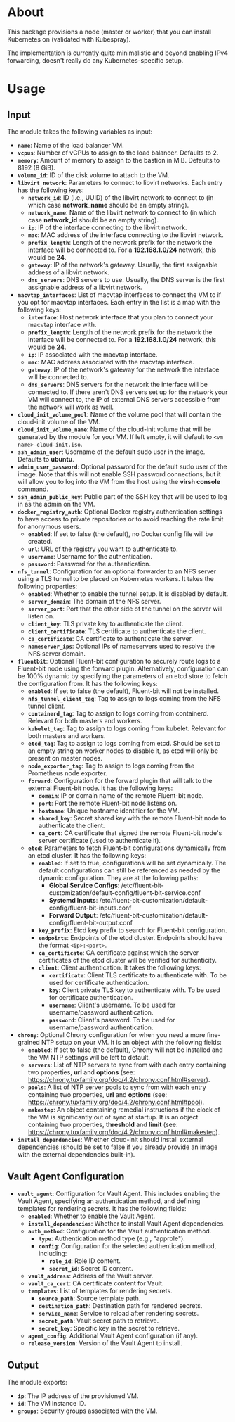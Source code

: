 # About

This package provisions a node (master or worker) that you can install Kubernetes on (validated with Kubespray).

The implementation is currently quite minimalistic and beyond enabling IPv4 forwarding, doesn't really do any Kubernetes-specific setup.

# Usage

## Input

The module takes the following variables as input:

- **`name`**: Name of the load balancer VM.
- **`vcpus`**: Number of vCPUs to assign to the load balancer. Defaults to 2.
- **`memory`**: Amount of memory to assign to the bastion in MiB. Defaults to 8192 (8 GiB).
- **`volume_id`**: ID of the disk volume to attach to the VM.
- **`libvirt_network`**: Parameters to connect to libvirt networks. Each entry has the following keys:
  - **`network_id`**: ID (i.e., UUID) of the libvirt network to connect to (in which case **network_name** should be an empty string).
  - **`network_name`**: Name of the libvirt network to connect to (in which case **network_id** should be an empty string).
  - **`ip`**: IP of the interface connecting to the libvirt network.
  - **`mac`**: MAC address of the interface connecting to the libvirt network.
  - **`prefix_length`**: Length of the network prefix for the network the interface will be connected to. For a **192.168.1.0/24** network, this would be **24**.
  - **`gateway`**: IP of the network's gateway. Usually, the first assignable address of a libvirt network.
  - **`dns_servers`**: DNS servers to use. Usually, the DNS server is the first assignable address of a libvirt network.
- **`macvtap_interfaces`**: List of macvtap interfaces to connect the VM to if you opt for macvtap interfaces. Each entry in the list is a map with the following keys:
  - **`interface`**: Host network interface that you plan to connect your macvtap interface with.
  - **`prefix_length`**: Length of the network prefix for the network the interface will be connected to. For a **192.168.1.0/24** network, this would be **24**.
  - **`ip`**: IP associated with the macvtap interface. 
  - **`mac`**: MAC address associated with the macvtap interface.
  - **`gateway`**: IP of the network's gateway for the network the interface will be connected to.
  - **`dns_servers`**: DNS servers for the network the interface will be connected to. If there aren't DNS servers set up for the network your VM will connect to, the IP of external DNS servers accessible from the network will work as well.
- **`cloud_init_volume_pool`**: Name of the volume pool that will contain the cloud-init volume of the VM.
- **`cloud_init_volume_name`**: Name of the cloud-init volume that will be generated by the module for your VM. If left empty, it will default to ``<vm name>-cloud-init.iso``.
- **`ssh_admin_user`**: Username of the default sudo user in the image. Defaults to **ubuntu**.
- **`admin_user_password`**: Optional password for the default sudo user of the image. Note that this will not enable SSH password connections, but it will allow you to log into the VM from the host using the **virsh console** command.
- **`ssh_admin_public_key`**: Public part of the SSH key that will be used to log in as the admin on the VM.
- **`docker_registry_auth`**: Optional Docker registry authentication settings to have access to private repositories or to avoid reaching the rate limit for anonymous users.
  - **`enabled`**: If set to false (the default), no Docker config file will be created.
  - **`url`**: URL of the registry you want to authenticate to.
  - **`username`**: Username for the authentication.
  - **`password`**: Password for the authentication.
- **`nfs_tunnel`**: Configuration for an optional forwarder to an NFS server using a TLS tunnel to be placed on Kubernetes workers. It takes the following properties:
  - **`enabled`**: Whether to enable the tunnel setup. It is disabled by default.
  - **`server_domain`**: The domain of the NFS server.
  - **`server_port`**: Port that the other side of the tunnel on the server will listen on.
  - **`client_key`**: TLS private key to authenticate the client.
  - **`client_certificate`**: TLS certificate to authenticate the client.
  - **`ca_certificate`**: CA certificate to authenticate the server.
  - **`nameserver_ips`**: Optional IPs of nameservers used to resolve the NFS server domain.
- **`fluentbit`**: Optional Fluent-bit configuration to securely route logs to a Fluent-bit node using the forward plugin. Alternatively, configuration can be 100% dynamic by specifying the parameters of an etcd store to fetch the configuration from. It has the following keys:
  - **`enabled`**: If set to false (the default), Fluent-bit will not be installed.
  - **`nfs_tunnel_client_tag`**: Tag to assign to logs coming from the NFS tunnel client.
  - **`containerd_tag`**: Tag to assign to logs coming from containerd. Relevant for both masters and workers.
  - **`kubelet_tag`**: Tag to assign to logs coming from kubelet. Relevant for both masters and workers.
  - **`etcd_tag`**: Tag to assign to logs coming from etcd. Should be set to an empty string on worker nodes to disable it, as etcd will only be present on master nodes.
  - **`node_exporter_tag`**: Tag to assign to logs coming from the Prometheus node exporter.
  - **`forward`**: Configuration for the forward plugin that will talk to the external Fluent-bit node. It has the following keys:
    - **`domain`**: IP or domain name of the remote Fluent-bit node.
    - **`port`**: Port the remote Fluent-bit node listens on.
    - **`hostname`**: Unique hostname identifier for the VM.
    - **`shared_key`**: Secret shared key with the remote Fluent-bit node to authenticate the client.
    - **`ca_cert`**: CA certificate that signed the remote Fluent-bit node's server certificate (used to authenticate it).
  - **`etcd`**: Parameters to fetch Fluent-bit configurations dynamically from an etcd cluster. It has the following keys:
    - **`enabled`**: If set to true, configurations will be set dynamically. The default configurations can still be referenced as needed by the dynamic configuration. They are at the following paths:
      - **Global Service Configs**: /etc/fluent-bit-customization/default-config/fluent-bit-service.conf
      - **Systemd Inputs**: /etc/fluent-bit-customization/default-config/fluent-bit-inputs.conf
      - **Forward Output**: /etc/fluent-bit-customization/default-config/fluent-bit-output.conf
    - **`key_prefix`**: Etcd key prefix to search for Fluent-bit configuration.
    - **`endpoints`**: Endpoints of the etcd cluster. Endpoints should have the format `<ip>:<port>`.
    - **`ca_certificate`**: CA certificate against which the server certificates of the etcd cluster will be verified for authenticity.
    - **`client`**: Client authentication. It takes the following keys:
      - **`certificate`**: Client TLS certificate to authenticate with. To be used for certificate authentication.
      - **`key`**: Client private TLS key to authenticate with. To be used for certificate authentication.
      - **`username`**: Client's username. To be used for username/password authentication.
      - **`password`**: Client's password. To be used for username/password authentication.
- **`chrony`**: Optional Chrony configuration for when you need a more fine-grained NTP setup on your VM. It is an object with the following fields:
  - **`enabled`**: If set to false (the default), Chrony will not be installed and the VM NTP settings will be left to default.
  - **`servers`**: List of NTP servers to sync from with each entry containing two properties, **url** and **options** (see: https://chrony.tuxfamily.org/doc/4.2/chrony.conf.html#server).
  - **`pools`**: A list of NTP server pools to sync from with each entry containing two properties, **url** and **options** (see: https://chrony.tuxfamily.org/doc/4.2/chrony.conf.html#pool).
  - **`makestep`**: An object containing remedial instructions if the clock of the VM is significantly out of sync at startup. It is an object containing two properties, **threshold** and **limit** (see: https://chrony.tuxfamily.org/doc/4.2/chrony.conf.html#makestep).
- **`install_dependencies`**: Whether cloud-init should install external dependencies (should be set to false if you already provide an image with the external dependencies built-in).

## Vault Agent Configuration

- **`vault_agent`**: Configuration for Vault Agent. This includes enabling the Vault Agent, specifying an authentication method, and defining templates for rendering secrets. It has the following fields:
  - **`enabled`**: Whether to enable the Vault Agent.
  - **`install_dependencies`**: Whether to install Vault Agent dependencies.
  - **`auth_method`**: Configuration for the Vault authentication method.
    - **`type`**: Authentication method type (e.g., "approle").
    - **`config`**: Configuration for the selected authentication method, including:
      - **`role_id`**: Role ID content.
      - **`secret_id`**: Secret ID content.
  - **`vault_address`**: Address of the Vault server.
  - **`vault_ca_cert`**: CA certificate content for Vault.
  - **`templates`**: List of templates for rendering secrets.
    - **`source_path`**: Source template path.
    - **`destination_path`**: Destination path for rendered secrets.
    - **`service_name`**: Service to reload after rendering secrets.
    - **`secret_path`**: Vault secret path to retrieve.
    - **`secret_key`**: Specific key in the secret to retrieve.
  - **`agent_config`**: Additional Vault Agent configuration (if any).
  - **`release_version`**: Version of the Vault Agent to install.

## Output

The module exports:
- **`ip`**: The IP address of the provisioned VM.
- **`id`**: The VM instance ID.
- **`groups`**: Security groups associated with the VM.
